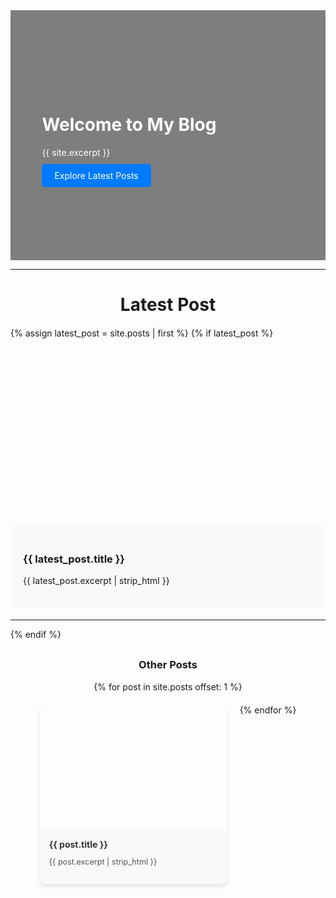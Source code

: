 <!-- Splash Page Section -->
<div class="splash-header" style="position: relative; text-align: left; color: white; padding: 0px;">
  <div style="background-image: url('{{ site.header.overlay_image | default: '/assets/images/default-header.png' }}'); 
              background-size: cover; 
              background-position: center; 
              height: 400px; 
              filter: brightness(50%);">
  </div>
  <div style="position: absolute; top: 0; left: 0; right: 0; bottom: 0; background-color: rgba(0, 0, 0, 0.5);">
    <div style="position: absolute; top: 50%; transform: translateY(-50%); left: 10%; max-width: 600px;">
      <h1>Welcome to My Blog</h1>
      <p>{{ site.excerpt }}</p>
      <div style="margin-top: 20px;">
        <a href="#latest-posts" class="btn btn-primary" style="padding: 10px 20px; background-color: #007bff; color: white; text-decoration: none; border-radius: 5px;">
          Explore Latest Posts
        </a>
      </div>
    </div>
  </div>
</div>

<hr>

<!-- Latest Posts Section -->
<h2 id="latest-posts" style="text-align: center; font-size: 2em; margin-bottom: 20px;">Latest Post</h2>

<!-- Most Recent Post with Teaser Image -->
{% assign latest_post = site.posts | first %}
{% if latest_post %}
  <div class="feature-row" style="max-width: 800px; margin: 20px auto; position: relative; padding: 0px;">
    <a href="{{ latest_post.url }}" style="text-decoration: none;">
      <div style="background-image: url('{{ latest_post.header.image | default: '/assets/images/default-header.jpg' }}'); 
                  background-size: cover; background-position: center; height: 300px; border-radius: 10px;">
      </div>
      <div style="background: #f9f9f9; border-radius: 10px; margin-top: -20px; position: relative; z-index: 2; padding: 20px;">
        <h3>{{ latest_post.title }}</h3>
        <p>{{ latest_post.excerpt | strip_html }}</p>
      </div>
    </a>
  </div>
  <hr>
{% endif %}

<!-- Other Posts -->
<h3 style="text-align: center; margin-top: 30px;">Other Posts</h3>
<div class="featured-posts" style="display: flex; flex-wrap: wrap; justify-content: center; gap: 20px;">
  {% for post in site.posts offset: 1 %}
    <div class="post-card" style="width: 300px; border-radius: 10px; overflow: hidden; box-shadow: 0px 4px 6px rgba(0, 0, 0, 0.1);">
      <a href="{{ post.url }}" style="text-decoration: none;">
        <div style="background-image: url('{{ post.header.image | default: '/assets/images/default-header.jpg' }}'); 
                    background-size: cover; background-position: center; height: 200px;">
        </div>
        <div style="background: #f9f9f9; padding: 15px;">
          <h4 style="margin: 0; color: #333;">{{ post.title }}</h4>
          <p style="color: #555; font-size: 0.9em;">{{ post.excerpt | strip_html }}</p>
        </div>
      </a>
    </div>
  {% endfor %}
</div>
